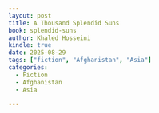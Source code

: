 ```yaml
---
layout: post
title: A Thousand Splendid Suns
book: splendid-suns
author: Khaled Hosseini
kindle: true
date: 2025-08-29
tags: ["fiction", "Afghanistan", "Asia"]
categories:
  - Fiction
  - Afghanistan
  - Asia

---
```

